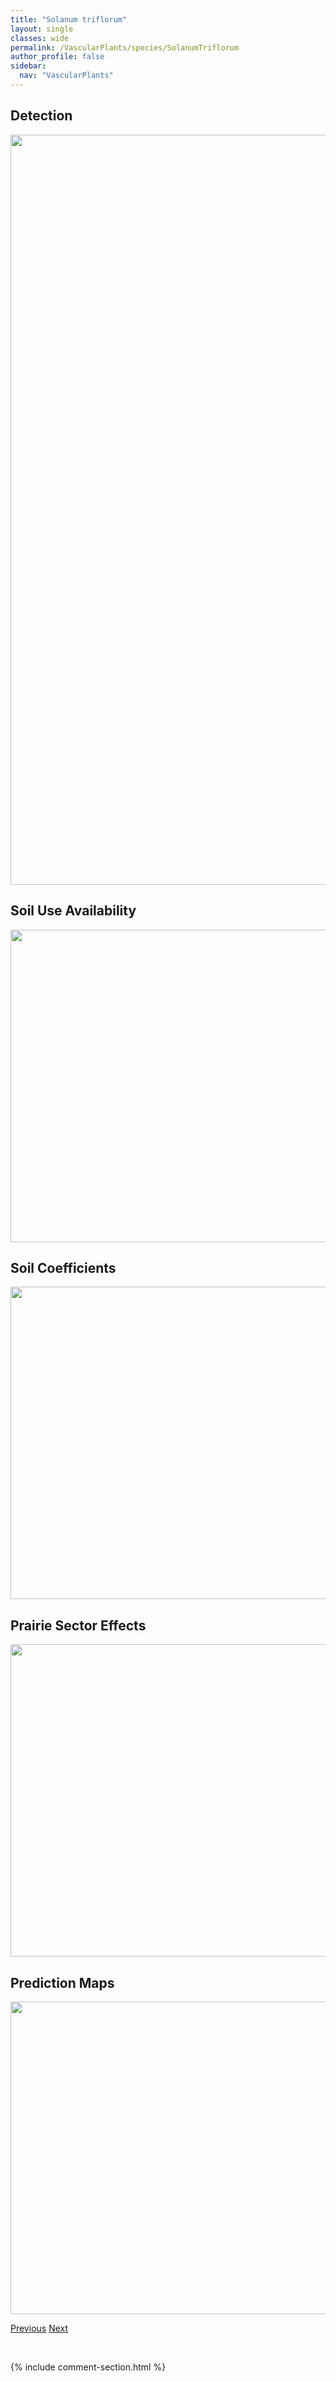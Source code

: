 ```yaml
---
title: "Solanum triflorum"
layout: single
classes: wide
permalink: /VascularPlants/species/SolanumTriflorum
author_profile: false
sidebar:
  nav: "VascularPlants"
---
```


<h2>Detection</h2>

<a href="https://drive.google.com/uc?export=view&id=1Xm1hIW_gRgNhr6gj7BZk7uB5HIPISjAi">
<img src="https://drive.google.com/uc?export=view&id=1Xm1hIW_gRgNhr6gj7BZk7uB5HIPISjAi" height = "1200" width = "800">
</a>


<h2>Soil Use Availability</h2>

<a href="https://drive.google.com/uc?export=view&id=1b2sUCnNeif20g5u-CT5S_bsv9xbemDRj">
<img src="https://drive.google.com/uc?export=view&id=1b2sUCnNeif20g5u-CT5S_bsv9xbemDRj" height = "500" width = "1000">
</a>


<h2>Soil Coefficients</h2>

<a href="https://drive.google.com/uc?export=view&id=1xW245D4HRkBBhNauxxi4BLwISJmKEZaO">
<img src="https://drive.google.com/uc?export=view&id=1xW245D4HRkBBhNauxxi4BLwISJmKEZaO" height = "500" width = "1000">
</a>


<h2>Prairie Sector Effects</h2>

<a href="https://drive.google.com/uc?export=view&id=1L8htwmWKvCxYrESQrKLsXW5NaGjSndrU">
<img src="https://drive.google.com/uc?export=view&id=1L8htwmWKvCxYrESQrKLsXW5NaGjSndrU" height = "500" width = "1000">
</a>


<h2>Prediction Maps</h2>

<a href="https://drive.google.com/uc?export=view&id=1fz1lU_ZsnP7D2FgCM2q7jg5TyPR8nssf">
<img src="https://drive.google.com/uc?export=view&id=1fz1lU_ZsnP7D2FgCM2q7jg5TyPR8nssf" height = "500" width = "1000">
</a>


<a href="/DevelopmentWebsite/VascularPlants/species/SolanumNitidibaccatum" class="pagination--pager" title="Solanum nitidibaccatum">Previous</a> <a href="/DevelopmentWebsite/VascularPlants/species/SolanumTuberosum" class="pagination--pager" title="Solanum tuberosum">Next</a>

<p>&nbsp;</p>

{% include comment-section.html %}
